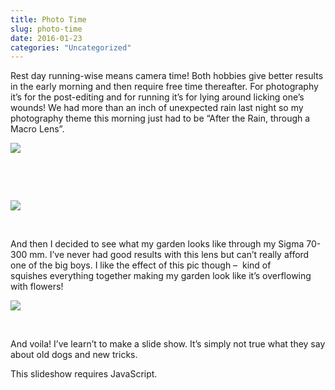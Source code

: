 ```yaml
---
title: Photo Time
slug: photo-time
date: 2016-01-23
categories: "Uncategorized"
---
```


<p>Rest day running-wise means camera time! Both hobbies give better results in the early morning and then require free time thereafter. For photography it’s for the post-editing and for running it’s for lying around licking one’s wounds! We had more than an inch of unexpected rain last night so my photography theme this morning just had to be “After the Rain, through a Macro Lens”.</p>
<p><img src="http://res.cloudinary.com/dy6grlu8z/image/upload/v1558841991/sn3m7bmglwx1e5przji4.jpg"/></p>
<p> </p>
<p> </p>
<p><img src="http://res.cloudinary.com/dy6grlu8z/image/upload/v1558841992/ngafhwr4ttttjvlc1ull.jpg"/></p>
<p> </p>
<p>And then I decided to see what my garden looks like through my Sigma 70-300 mm. I’ve never had good results with this lens but can’t really afford one of the big boys. I like the effect of this pic though –  kind of squishes everything together making my garden look like it’s overflowing with flowers!</p>
<p><img src="http://res.cloudinary.com/dy6grlu8z/image/upload/v1558841993/roe1e5kwoouwcbcsvnpk.jpg"/></p>
<p> </p>
<p>And voila! I’ve learn’t to make a slide show. It’s simply not true what they say about old dogs and new tricks.</p>
<p class="jetpack-slideshow-noscript robots-nocontent">This slideshow requires JavaScript.</p><div id="gallery-715-2-slideshow" class="slideshow-window jetpack-slideshow slideshow-black" data-trans="fade" data-autostart="1" data-gallery="[{&#34;src&#34;:&#34;https:\/\/lowlyj.files.wordpress.com\/2016\/01\/img_1189_edited-1.jpg&#34;,&#34;id&#34;:&#34;718&#34;,&#34;title&#34;:&#34;IMG_1189_edited-1&#34;,&#34;alt&#34;:&#34;&#34;,&#34;caption&#34;:&#34;&#34;,&#34;itemprop&#34;:&#34;image&#34;},{&#34;src&#34;:&#34;https:\/\/lowlyj.files.wordpress.com\/2016\/01\/img_1188_edited-1.jpg&#34;,&#34;id&#34;:&#34;717&#34;,&#34;title&#34;:&#34;IMG_1188_edited-1&#34;,&#34;alt&#34;:&#34;&#34;,&#34;caption&#34;:&#34;&#34;,&#34;itemprop&#34;:&#34;image&#34;},{&#34;src&#34;:&#34;https:\/\/lowlyj.files.wordpress.com\/2016\/01\/img_1184_edited-1.jpg&#34;,&#34;id&#34;:&#34;719&#34;,&#34;title&#34;:&#34;IMG_1184_edited-1&#34;,&#34;alt&#34;:&#34;&#34;,&#34;caption&#34;:&#34;&#34;,&#34;itemprop&#34;:&#34;image&#34;},{&#34;src&#34;:&#34;https:\/\/lowlyj.files.wordpress.com\/2016\/01\/img_1196_edited-1.jpg&#34;,&#34;id&#34;:&#34;716&#34;,&#34;title&#34;:&#34;IMG_1196_edited-1&#34;,&#34;alt&#34;:&#34;&#34;,&#34;caption&#34;:&#34;&#34;,&#34;itemprop&#34;:&#34;image&#34;},{&#34;src&#34;:&#34;https:\/\/lowlyj.files.wordpress.com\/2016\/01\/img_1190_edited-1.jpg&#34;,&#34;id&#34;:&#34;720&#34;,&#34;title&#34;:&#34;IMG_1190_edited-1&#34;,&#34;alt&#34;:&#34;&#34;,&#34;caption&#34;:&#34;&#34;,&#34;itemprop&#34;:&#34;image&#34;}]" itemscope="" itemtype="https://schema.org/ImageGallery"></div>
<p> </p>







